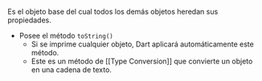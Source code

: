 Es el objeto base del cual todos los demás objetos heredan sus propiedades.

- Posee el método ``toString()``
	- Si se imprime cualquier objeto, Dart aplicará automáticamente este método.
	- Este es un método de [[Type Conversion]] que convierte un objeto en una cadena de texto. 
